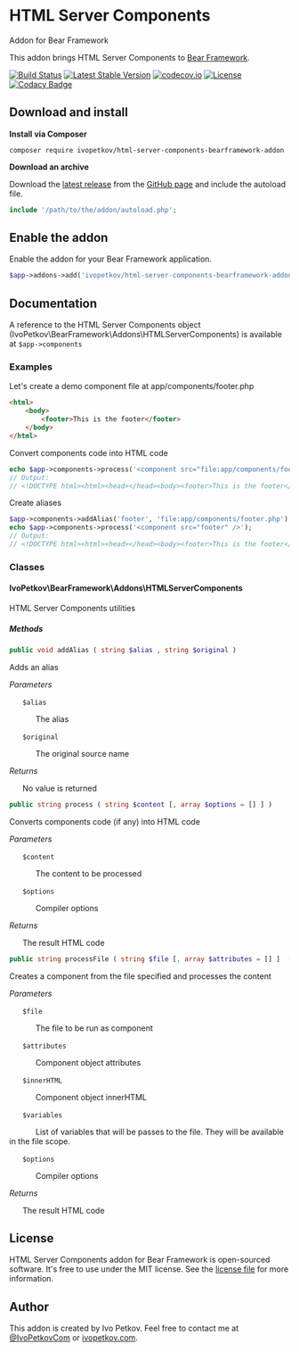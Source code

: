 # HTML Server Components
Addon for Bear Framework

This addon brings HTML Server Components to [Bear Framework](https://bearframework.com/).

[![Build Status](https://travis-ci.org/ivopetkov/html-server-components-bearframework-addon.svg)](https://travis-ci.org/ivopetkov/html-server-components-bearframework-addon)
[![Latest Stable Version](https://poser.pugx.org/ivopetkov/html-server-components-bearframework-addon/v/stable)](https://packagist.org/packages/ivopetkov/html-server-components-bearframework-addon)
[![codecov.io](https://codecov.io/github/ivopetkov/html-server-components-bearframework-addon/coverage.svg?branch=master)](https://codecov.io/github/ivopetkov/html-server-components-bearframework-addon?branch=master)
[![License](https://poser.pugx.org/ivopetkov/html-server-components-bearframework-addon/license)](https://packagist.org/packages/ivopetkov/html-server-components-bearframework-addon)
[![Codacy Badge](https://api.codacy.com/project/badge/Grade/1f6d2c1709f34d7b8ea547fa340ed7b5)](https://www.codacy.com/app/ivo_2/html-server-components-bearframework-addon)

## Download and install

**Install via Composer**

```shell
composer require ivopetkov/html-server-components-bearframework-addon
```

**Download an archive**

Download the [latest release](https://github.com/ivopetkov/html-server-components-bearframework-addon/releases) from the [GitHub page](https://github.com/ivopetkov/html-server-components-bearframework-addon) and include the autoload file.
```php
include '/path/to/the/addon/autoload.php';
```

## Enable the addon
Enable the addon for your Bear Framework application.

```php
$app->addons->add('ivopetkov/html-server-components-bearframework-addon');
```


## Documentation

A reference to the HTML Server Components object (IvoPetkov\BearFramework\Addons\HTMLServerComponents) is available at `$app->components`

### Examples
Let's create a demo component file at app/components/footer.php
```html
<html>
    <body>
        <footer>This is the footer</footer>
    </body>
</html>
```
Convert components code into HTML code
```php
echo $app->components->process('<component src="file:app/components/footer.php" />');
// Output:
// <!DOCTYPE html><html><head></head><body><footer>This is the footer</footer></body></html>
```
Create aliases
```php
$app->components->addAlias('footer', 'file:app/components/footer.php');
echo $app->components->process('<component src="footer" />');
// Output:
// <!DOCTYPE html><html><head></head><body><footer>This is the footer</footer></body></html>
```

### Classes


#### IvoPetkov\BearFramework\Addons\HTMLServerComponents
HTML Server Components utilities

##### Methods

```php
public void addAlias ( string $alias , string $original )
```

Adds an alias

_Parameters_

&nbsp;&nbsp;&nbsp;&nbsp;&nbsp;&nbsp;`$alias`

 &nbsp;&nbsp;&nbsp;&nbsp;&nbsp;&nbsp;&nbsp;&nbsp;&nbsp;&nbsp;&nbsp;&nbsp;The alias

&nbsp;&nbsp;&nbsp;&nbsp;&nbsp;&nbsp;`$original`

 &nbsp;&nbsp;&nbsp;&nbsp;&nbsp;&nbsp;&nbsp;&nbsp;&nbsp;&nbsp;&nbsp;&nbsp;The original source name

_Returns_

&nbsp;&nbsp;&nbsp;&nbsp;&nbsp;&nbsp;No value is returned

```php
public string process ( string $content [, array $options = [] ] )
```

Converts components code (if any) into HTML code

_Parameters_

&nbsp;&nbsp;&nbsp;&nbsp;&nbsp;&nbsp;`$content`

 &nbsp;&nbsp;&nbsp;&nbsp;&nbsp;&nbsp;&nbsp;&nbsp;&nbsp;&nbsp;&nbsp;&nbsp;The content to be processed

&nbsp;&nbsp;&nbsp;&nbsp;&nbsp;&nbsp;`$options`

 &nbsp;&nbsp;&nbsp;&nbsp;&nbsp;&nbsp;&nbsp;&nbsp;&nbsp;&nbsp;&nbsp;&nbsp;Compiler options

_Returns_

&nbsp;&nbsp;&nbsp;&nbsp;&nbsp;&nbsp;The result HTML code

```php
public string processFile ( string $file [, array $attributes = [] ]  [, string $innerHTML = '' ]  [, array $variables = [] ]  [, array $options = [] ] )
```

Creates a component from the file specified and processes the content

_Parameters_

&nbsp;&nbsp;&nbsp;&nbsp;&nbsp;&nbsp;`$file`

 &nbsp;&nbsp;&nbsp;&nbsp;&nbsp;&nbsp;&nbsp;&nbsp;&nbsp;&nbsp;&nbsp;&nbsp;The file to be run as component

&nbsp;&nbsp;&nbsp;&nbsp;&nbsp;&nbsp;`$attributes`

 &nbsp;&nbsp;&nbsp;&nbsp;&nbsp;&nbsp;&nbsp;&nbsp;&nbsp;&nbsp;&nbsp;&nbsp;Component object attributes

&nbsp;&nbsp;&nbsp;&nbsp;&nbsp;&nbsp;`$innerHTML`

 &nbsp;&nbsp;&nbsp;&nbsp;&nbsp;&nbsp;&nbsp;&nbsp;&nbsp;&nbsp;&nbsp;&nbsp;Component object innerHTML

&nbsp;&nbsp;&nbsp;&nbsp;&nbsp;&nbsp;`$variables`

 &nbsp;&nbsp;&nbsp;&nbsp;&nbsp;&nbsp;&nbsp;&nbsp;&nbsp;&nbsp;&nbsp;&nbsp;List of variables that will be passes to the file. They will be available in the file scope.

&nbsp;&nbsp;&nbsp;&nbsp;&nbsp;&nbsp;`$options`

 &nbsp;&nbsp;&nbsp;&nbsp;&nbsp;&nbsp;&nbsp;&nbsp;&nbsp;&nbsp;&nbsp;&nbsp;Compiler options

_Returns_

&nbsp;&nbsp;&nbsp;&nbsp;&nbsp;&nbsp;The result HTML code


## License
HTML Server Components addon for Bear Framework is open-sourced software. It's free to use under the MIT license. See the [license file](https://github.com/ivopetkov/html-server-components-bearframework-addon/blob/master/LICENSE) for more information.

## Author
This addon is created by Ivo Petkov. Feel free to contact me at [@IvoPetkovCom](https://twitter.com/IvoPetkovCom) or [ivopetkov.com](https://ivopetkov.com).
